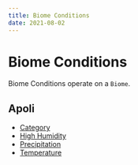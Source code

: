 ```yaml
---
title: Biome Conditions
date: 2021-08-02
---
```

# Biome Conditions

Biome Conditions operate on a `Biome`.

## Apoli

* [Category](category)
* [High Humidity](high_humidity)
* [Precipitation](precipitation)
* [Temperature](temperature)
